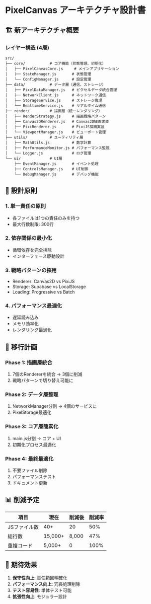 # PixelCanvas アーキテクチャ設計書

## 🏗️ 新アーキテクチャ概要

### レイヤー構造 (4層)
```
src/
├── core/           # コア機能（状態管理、初期化）
│   ├── PixelCanvasCore.js     # メインアプリケーション
│   ├── StateManager.js       # 状態管理
│   └── ConfigManager.js      # 設定管理
├── data/           # データ層（通信、ストレージ）  
│   ├── PixelDataManager.js   # ピクセルデータ統合管理
│   ├── NetworkClient.js      # ネットワーク通信
│   ├── StorageService.js     # ストレージ管理
│   └── RealtimeService.js    # リアルタイム通信
├── render/         # 描画層（統一レンダリング）
│   ├── RenderStrategy.js     # 描画戦略パターン
│   ├── Canvas2DRenderer.js   # Canvas2D描画実装
│   ├── PixiRenderer.js       # PixiJS描画実装
│   └── ViewportManager.js    # ビューポート管理
├── utils/          # ユーティリティ層
│   ├── MathUtils.js          # 数学計算
│   ├── PerformanceMonitor.js # パフォーマンス監視
│   └── Logger.js             # ログ管理
└── ui/             # UI層
    ├── EventManager.js       # イベント処理
    ├── ControlsManager.js    # UI制御
    └── DebugManager.js       # デバッグ機能
```

## 🎯 設計原則

### 1. 単一責任の原則
- 各ファイルは1つの責任のみを持つ
- 最大行数制限: 300行

### 2. 依存関係の最小化
- 循環依存を完全排除
- インターフェース駆動設計

### 3. 戦略パターンの採用
- Renderer: Canvas2D vs PixiJS
- Storage: Supabase vs LocalStorage  
- Loading: Progressive vs Batch

### 4. パフォーマンス最適化
- 遅延読み込み
- メモリ効率化
- レンダリング最適化

## 🔄 移行計画

### Phase 1: 描画層統合
1. 7個のRendererを統合 → 3個に削減
2. 戦略パターンで切り替え可能に

### Phase 2: データ層整理  
1. NetworkManager分割 → 4個のサービスに
2. PixelStorage最適化

### Phase 3: コア層簡素化
1. main.js分割 → コア + UI
2. 初期化プロセス最適化

### Phase 4: 最終最適化
1. 不要ファイル削除
2. パフォーマンステスト
3. ドキュメント更新

## 📊 削減予定

| 項目 | 現在 | 削減後 | 削減率 |
|------|------|--------|--------|
| JSファイル数 | 40+ | 20 | 50% |
| 総行数 | 15,000+ | 8,000 | 47% |
| 重複コード | 5,000+ | 0 | 100% |

## 🎯 期待効果

1. **保守性向上**: 責任範囲明確化
2. **パフォーマンス向上**: 冗長処理削除
3. **テスト容易性**: 単体テスト可能
4. **拡張性向上**: モジュラー設計